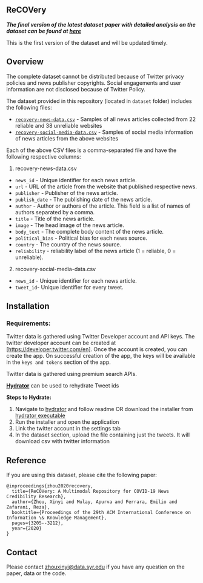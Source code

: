 

## ReCOVery

***The final version of the latest dataset paper with detailed analysis on the dataset can be found at [here](https://www.researchgate.net/publication/342093948_ReCOVery_A_Multimodal_Repository_for_COVID-19_News_Credibility_Research)***


This is the first version of the dataset and will be updated timely.

## Overview  

The complete dataset cannot be distributed because of Twitter privacy policies and news publisher copyrights.  Social engagements and user information are not disclosed because of Twitter Policy. 

The dataset provided in this repository (located in `dataset` folder) includes the following files:

 - [`recovery-news-data.csv`](https://github.com/apurvamulay/ReCOVery/blob/master/dataset/recovery-news-data.csv) -  Samples of all news articles collected from 22 reliable and 38 unreliable websites 
 - [`recovery-social-media-data.csv`](https://github.com/apurvamulay/ReCOVery/blob/master/dataset/recovery-social-media-data.csv) -  Samples of social media information of news articles from the above websites

Each of the above CSV files is a comma-separated file and have the following respective columns:

1. recovery-news-data.csv
 - `news_id` - Unique identifier for each news article.
 - `url` - URL of the article from the website that published respective news. 
 - `publisher` - Publisher of the news article.
 - `publish_date` - The publishing date of the news article.
 - `author` - Author or authors of the article. This field is a list of names of authors separated by a comma.
 - `title` - Title of the news article.
 - `image` - The head image of the news article.
 - `body_text` - The complete body content of the news article.
 - `political_bias` - Political bias for each news source.
 - `country` - The country of the news source.
 - `reliability` - reliability label of the news article (1 = reliable, 0 = unreliable).
 
 2. recovery-social-media-data.csv
 - `news_id` - Unique identifier for each news article.
 - `tweet_id`- Unique identifier for every tweet.


## Installation    

###  Requirements:
 
 Twitter data is gathered using Twitter Developer account and API keys. The twitter developer account can be created at
 [https://developer.twitter.com/en]. Once the account is created, you can create the app. On successful creation of the app, the keys will be  available in the `keys and tokens` section of the app.
  
 Twitter data is gathered using premium search APIs.

[**Hydrator**](https://github.com/DocNow/hydrator) can be used to rehydrate Tweet ids

**Steps to Hydrate:**
1. Navigate to [hydrator](https://github.com/DocNow/hydrator) and follow readme OR download the installer from 
[hydrator executable](https://github.com/DocNow/hydrator/releases)
2. Run the installer and open the application 
3. Link the twitter account in the settings tab
4. In the dataset section, upload the file containing just the tweets. It will download csv with twitter information

## Reference
If you are using this dataset, please cite the following paper:
~~~~
@inproceedings{zhou2020recovery,
  title={ReCOVery: A Multimodal Repository for COVID-19 News Credibility Research},
  author={Zhou, Xinyi and Mulay, Apurva and Ferrara, Emilio and Zafarani, Reza},
  booktitle={Proceedings of the 29th ACM International Conference on Information \& Knowledge Management},
  pages={3205--3212},
  year={2020}
}
~~~~

## Contact
Please contact zhouxinyi@data.syr.edu if you have any question on the paper, data or the code.


